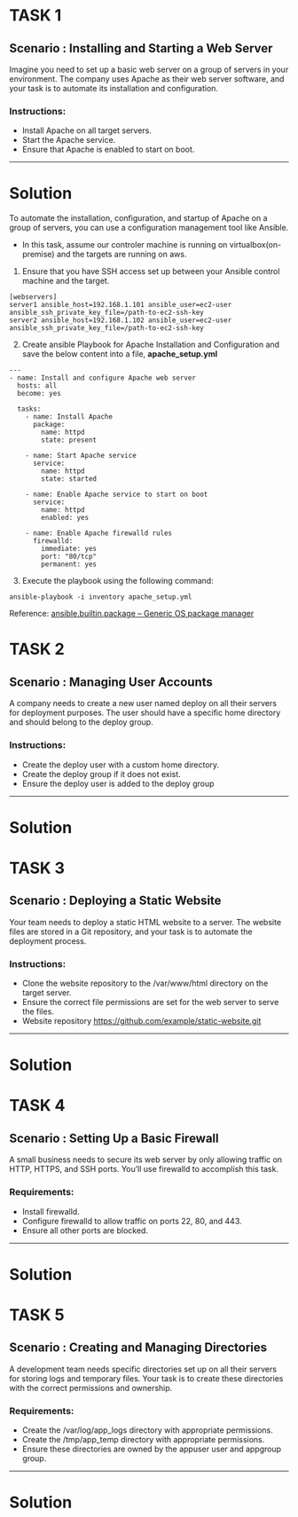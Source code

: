 # TASK 1
## Scenario : Installing and Starting a Web Server
Imagine you need to set up a basic web server on a group of servers in your environment. The company uses Apache as their web server software, and your task is to automate its installation and configuration.
### Instructions:
+ Install Apache on all target servers.
+ Start the Apache service.
+ Ensure that Apache is enabled to start on boot.
___________________________________________________________________________________________________________________________________________________________________

# Solution
To automate the installation, configuration, and startup of Apache on a group of servers, you can use a configuration management tool like Ansible.
- In this task, assume our controler machine is running on virtualbox(on-premise) and the targets are running on aws.
1. Ensure that you have SSH access set up between your Ansible control machine and the target.
```
[webservers]
server1 ansible_host=192.168.1.101 ansible_user=ec2-user ansible_ssh_private_key_file=/path-to-ec2-ssh-key
server2 ansible_host=192.168.1.102 ansible_user=ec2-user ansible_ssh_private_key_file=/path-to-ec2-ssh-key
```
2. Create ansible Playbook for Apache Installation and Configuration and save the below content into a file, **apache_setup.yml**
   
```
---
- name: Install and configure Apache web server
  hosts: all
  become: yes
  
  tasks:
    - name: Install Apache
      package:
        name: httpd
        state: present

    - name: Start Apache service
      service:
        name: httpd
        state: started

    - name: Enable Apache service to start on boot
      service:
        name: httpd
        enabled: yes

    - name: Enable Apache firewalld rules
      firewalld:
        immediate: yes
        port: "80/tcp"
        permanent: yes
```
3. Execute the playbook using the following command:
```
ansible-playbook -i inventory apache_setup.yml
```
Reference: [ansible.builtin.package – Generic OS package manager](https://docs.ansible.com/ansible/latest/collections/ansible/builtin/package_module.html)


# TASK 2
## Scenario : Managing User Accounts
A company needs to create a new user named deploy on all their servers for deployment purposes. The user should have a specific home directory and should belong to the deploy group.
### Instructions:
+ Create the deploy user with a custom home directory.
+ Create the deploy group if it does not exist.
+ Ensure the deploy user is added to the deploy group
___________________________________________________________________________________________________________________________________________________________________

# Solution



# TASK 3
## Scenario : Deploying a Static Website
Your team needs to deploy a static HTML website to a server. The website files are stored in a Git repository, and your task is to automate the deployment process.
### Instructions:
+ Clone the website repository to the /var/www/html directory on the
target server.
+ Ensure the correct file permissions are set for the web server to serve
the files.
+ Website repository https://github.com/example/static-website.git
___________________________________________________________________________________________________________________________________________________________________

# Solution



# TASK 4

## Scenario : Setting Up a Basic Firewall
A small business needs to secure its web server by only allowing traffic on HTTP, HTTPS, and SSH ports. You’ll use firewalld to accomplish this task.
### Requirements:
+ Install firewalld.
+ Configure firewalld to allow traffic on ports 22, 80, and 443.
+ Ensure all other ports are blocked.
___________________________________________________________________________________________________________________________________________________________________

# Solution


# TASK 5

## Scenario : Creating and Managing Directories
A development team needs specific directories set up on all their servers for storing logs and temporary files. Your task is to create these directories with the correct permissions and ownership.
### Requirements:
+ Create the /var/log/app_logs directory with appropriate
permissions.
+ Create the /tmp/app_temp directory with appropriate permissions.
+ Ensure these directories are owned by the appuser user and appgroup group.
____________________________________________________________________________________________________________________________________________________________________
# Solution


  
